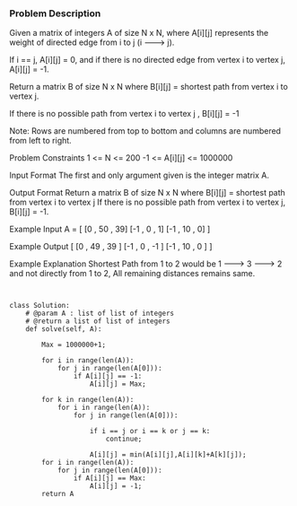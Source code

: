 ### Problem Description

Given a matrix of integers A of size N x N, where A[i][j] represents the weight of directed edge from i to j (i ---> j).

If i == j, A[i][j] = 0, and if there is no directed edge from vertex i to vertex j, A[i][j] = -1.

Return a matrix B of size N x N where B[i][j] = shortest path from vertex i to vertex j.

If there is no possible path from vertex i to vertex j , B[i][j] = -1

Note: Rows are numbered from top to bottom and columns are numbered from left to right.



Problem Constraints
1 <= N <= 200
-1 <= A[i][j] <= 1000000


Input Format
The first and only argument given is the integer matrix A.


Output Format
Return a matrix B of size N x N where B[i][j] = shortest path from vertex i to vertex j
If there is no possible path from vertex i to vertex j, B[i][j] = -1.


Example Input
A = [ [0 , 50 , 39]
          [-1 , 0 , 1]
          [-1 , 10 , 0] ]


Example Output
[ [0 , 49 , 39 ]
   [-1 , 0 , -1 ]
   [-1 , 10 , 0 ] ]


Example Explanation
Shortest Path from 1 to 2 would be 1 ---> 3 ---> 2 and not directly from 1 to 2,
All remaining distances remains same.


```


class Solution:
    # @param A : list of list of integers
    # @return a list of list of integers
    def solve(self, A):

        Max = 1000000+1;

        for i in range(len(A)):
            for j in range(len(A[0])):
                if A[i][j] == -1:
                    A[i][j] = Max;
        
        for k in range(len(A)):
            for i in range(len(A)):
                for j in range(len(A[0])):

                    if i == j or i == k or j == k:
                        continue;
                    
                    A[i][j] = min(A[i][j],A[i][k]+A[k][j]);
        for i in range(len(A)):
            for j in range(len(A[0])):
                if A[i][j] == Max:
                    A[i][j] = -1;
        return A


```
